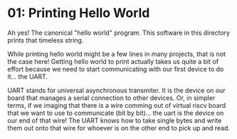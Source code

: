 # 01: Printing Hello World
Ah yes! The canonical "hello world" program. This software in this directory prints that timeless string.

While printing hello world might be a few lines in many projects, that is not the case here! Getting hello world to print actually takes us quite a bit of effort because we need to start communicating with our first device to do it... the UART.

UART stands for universal asynchronous transmiter. It is the device on our board that manages a serial connection to other devices. Or, in simpler terms, if we imaging that there is a wire comming out of virtual riscv board that we want to use to communicate (bit by bit)... the uart is the device on our end of that wire! The UART knows how to take single bytes and write them out onto that wire for whoever is on the other end to pick up and read.
